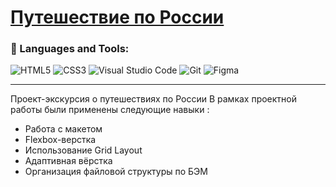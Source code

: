 # [Путешествие по России](https://anel1da.github.io/russian-travel/)

### 🔧 Languages and Tools:

<img alt="HTML5" src="https://img.shields.io/badge/html5-%23E34F26.svg?&style=for-the-badge&logo=html5&logoColor=white"/> <img alt="CSS3" src="https://img.shields.io/badge/css3-%231572B6.svg?&style=for-the-badge&logo=css3&logoColor=white"/>
<img alt="Visual Studio Code" src="https://img.shields.io/badge/VisualStudioCode-0078d7.svg?&style=for-the-badge&logo=visual-studio-code&logoColor=white"/> <img alt="Git" src="https://img.shields.io/badge/git-%23F05033.svg?&style=for-the-badge&logo=git&logoColor=white"/>  <img alt="Figma" src="https://img.shields.io/badge/figma-%23F24E1E.svg?&style=for-the-badge&logo=figma&logoColor=white"/>
____

 Проект-экскурсия о путешествиях по России
В рамках проектной работы были применены следующие навыки : 
 * Работа с макетом
 * Flexbox-верстка
 * Использование Grid Layout
 * Адаптивная вёрстка
 * Организация файловой структуры по БЭМ

